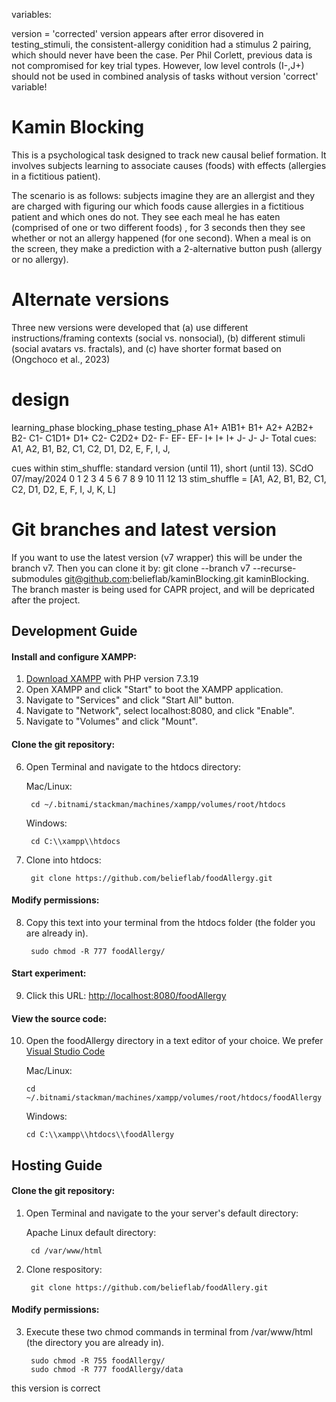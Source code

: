 variables:

version = 'corrected' version appears after error disovered in testing_stimuli, the consistent-allergy conidition had a stimulus 2 pairing, which should never have been the case. Per Phil Corlett, previous data is not compromised for key trial types. However, low level controls (I-,J+) should not be used in combined analysis of tasks without version 'correct' variable!

# Kamin Blocking
This is a psychological task designed to track new causal belief formation. It involves subjects learning to associate causes (foods) with effects (allergies in a fictitious patient).

The scenario is as follows: subjects imagine they are an allergist and they are charged with figuring our which foods cause allergies in a fictitious patient and which ones do not. They see each meal he has eaten (comprised of one or two different foods) , for 3 seconds then they see whether or not an allergy happened (for one second). When a meal is on the screen, they make a prediction with a 2-alternative button push (allergy or no allergy).

# Alternate versions
Three new versions were developed that (a) use different instructions/framing contexts (social vs. nonsocial), (b) different stimuli (social avatars vs. fractals), and (c) have shorter format based on (Ongchoco et al., 2023)

# design 
learning_phase  blocking_phase  testing_phase
A1+             A1B1+           B1+
A2+             A2B2+           B2-
C1-             C1D1+           D1+
C2-             C2D2+           D2-
F-              EF-             EF-
I+              I+              I+
J-              J-              J-
Total cues: A1, A2, B1, B2, C1, C2, D1, D2, E, F, I, J,

cues within stim_shuffle: standard version (until 11), short (until 13). SCdO 07/may/2024
                0   1   2   3   4   5   6   7    8   9   10  11  12  13
stim_shuffle = [A1, A2, B1, B2, C1, C2, D1, D2,  E,  F,  I,  J,  K,  L]

# Git branches and latest version
If you want to use the latest version (v7 wrapper) this will be under the branch v7. Then you can clone it by: git clone --branch v7 --recurse-submodules git@github.com:belieflab/kaminBlocking.git kaminBlocking. The branch master is being used for CAPR project, and will be depricated after the project.


## Development Guide

#### Install and configure XAMPP:
1. [Download XAMPP](https://www.apachefriends.org/download.html) with PHP version 7.3.19
2. Open XAMPP and click "Start" to boot the XAMPP application.
3. Navigate to "Services" and click "Start All" button.
4. Navigate to "Network", select localhost:8080, and click "Enable".
5. Navigate to "Volumes" and click "Mount".

#### Clone the git repository:
6. Open Terminal and navigate to the htdocs directory:

    Mac/Linux:

        cd ~/.bitnami/stackman/machines/xampp/volumes/root/htdocs
    Windows:

        cd C:\\xampp\\htdocs

7. Clone into htdocs:

        git clone https://github.com/belieflab/foodAllergy.git

#### Modify permissions:
8. Copy this text into your terminal from the htdocs folder (the folder you are already in).

        sudo chmod -R 777 foodAllergy/
        
#### Start experiment:     
9. Click this URL: [http://localhost:8080/foodAllergy](http://localhost:8080/foodAllergy)
      
#### View the source code:  
10. Open the foodAllergy directory in a text editor of your choice. We prefer [Visual Studio Code](https://code.visualstudio.com/)

    Mac/Linux:

        cd ~/.bitnami/stackman/machines/xampp/volumes/root/htdocs/foodAllergy

    Windows:

        cd C:\\xampp\\htdocs\\foodAllergy

## Hosting Guide  

#### Clone the git repository:
1. Open Terminal and navigate to the your server's default directory:

    Apache Linux default directory:

        cd /var/www/html

2. Clone respository:

        git clone https://github.com/belieflab/foodAllery.git

#### Modify permissions:
3. Execute these two chmod commands in terminal from  /var/www/html (the directory you are already in).

        sudo chmod -R 755 foodAllergy/
        sudo chmod -R 777 foodAllergy/data
        
this version is correct        

